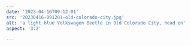 ```yaml
---
date: '2023-04-16T09:12:01'
src: '20230416-091201-old-colorado-city.jpg'
alt: 'a light blue Volkswagen Beetle in Old Colorado City, head on'
aspect: '3:2'

---
```

